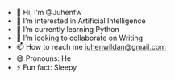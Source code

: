 - 👋 Hi, I’m @Juhenfw
- 👀 I’m interested in Artificial Intelligence
- 🌱 I’m currently learning Python
- 💞️ I’m looking to collaborate on Writing
- 📫 How to reach me juhenwildan@gmail.com
- 😄 Pronouns: He
- ⚡ Fun fact: Sleepy

<!---
Juhenfw/Juhenfw is a ✨ special ✨ repository because its `README.md` (this file) appears on your GitHub profile.
You can click the Preview link to take a look at your changes.
--->
